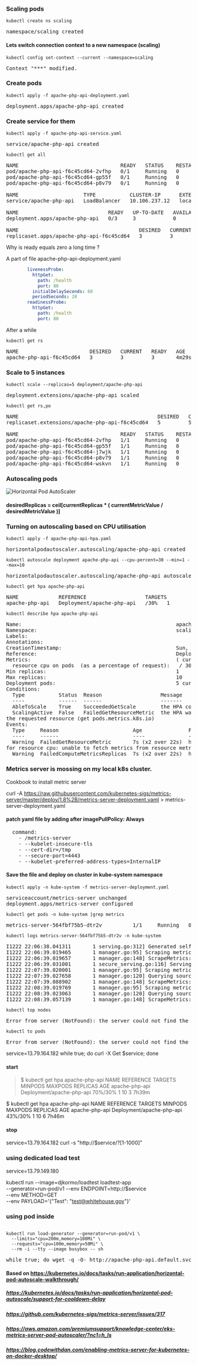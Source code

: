 ### Scaling pods
```console
kubectl create ns scaling
```

<pre>
namespace/scaling created
</pre>

#### Lets switch connection context to a new namespace (scaling)
```console
kubectl config set-context --current --namespace=scaling
```
<pre>
Context "***" modified.
</pre>

### Create pods 
```console
kubectl apply -f apache-php-api-deployment.yaml
```
<pre>
deployment.apps/apache-php-api created
</pre>
### Create service for them
```console
kubectl apply -f apache-php-api-service.yaml
```
<pre>
service/apache-php-api created
</pre>
```console
kubectl get all
```
<pre>
NAME                                 READY   STATUS    RESTARTS   AGE
pod/apache-php-api-f6c45cd64-2vfhp   0/1     Running   0          85s
pod/apache-php-api-f6c45cd64-gp55f   0/1     Running   0          85s
pod/apache-php-api-f6c45cd64-p8v79   0/1     Running   0          85s

NAME                     TYPE           CLUSTER-IP      EXTERNAL-IP   PORT(S)        AGE
service/apache-php-api   LoadBalancer   10.106.237.12   localhost     80:32590/TCP   103s

NAME                             READY   UP-TO-DATE   AVAILABLE   AGE
deployment.apps/apache-php-api   0/3     3            0           85s

NAME                                       DESIRED   CURRENT   READY   AGE
replicaset.apps/apache-php-api-f6c45cd64   3         3         0       85s
</pre>

Why is ready equals zero a long time ?

A part of  file apache-php-api-deployment.yaml
```yaml
        livenessProbe:
          httpGet:
            path: /health
            port: 80
          initialDelaySeconds: 60
          periodSeconds: 20
        readinessProbe:
          httpGet:
            path: /health
            port: 80
```


After a while 

```console
kubectl get rs
```
<pre>
NAME                       DESIRED   CURRENT   READY   AGE
apache-php-api-f6c45cd64   3         3         3       4m29s
</pre>


### Scale to 5 instances
```console
kubectl scale --replicas=5 deployment/apache-php-api
```
<pre>
deployment.extensions/apache-php-api scaled
</pre>

```console
kubectl get rs,po
```
<pre>
NAME                                             DESIRED   CURRENT   READY   AGE
replicaset.extensions/apache-php-api-f6c45cd64   5         5         5       6m14s

NAME                                 READY   STATUS    RESTARTS   AGE
pod/apache-php-api-f6c45cd64-2vfhp   1/1     Running   0          6m14s
pod/apache-php-api-f6c45cd64-gp55f   1/1     Running   0          6m14s
pod/apache-php-api-f6c45cd64-j7wjk   1/1     Running   0          84s
pod/apache-php-api-f6c45cd64-p8v79   1/1     Running   0          6m14s
pod/apache-php-api-f6c45cd64-wskvn   1/1     Running   0          84s
</pre>


### Autoscaling pods



![Horizontal Pod AutoScaler](hpa.jpg)


#### desiredReplicas = ceil[currentReplicas * ( currentMetricValue / desiredMetricValue )]


### Turning on autoscaling based on CPU utilisation
```console
kubectl apply -f apache-php-api-hpa.yaml
```
<pre>
horizontalpodautoscaler.autoscaling/apache-php-api created
</pre>

```console
kubectl autoscale deployment apache-php-api --cpu-percent=30 --min=1 --max=10
```
<pre>
horizontalpodautoscaler.autoscaling/apache-php-api autoscaled
</pre>

```console
kubectl get hpa apache-php-api
```

<pre>
NAME             REFERENCE                   TARGETS         MINPODS   MAXPODS   REPLICAS   AGE
apache-php-api   Deployment/apache-php-api   <unknown>/30%   1         10        5          70s
</pre>


```console
kubectl describe hpa apache-php-api
```
<pre>
Name:                                                  apache-php-api
Namespace:                                             scaling
Labels:                                                <none>
Annotations:                                           <none>
CreationTimestamp:                                     Sun, 22 Dec 2019 21:00:38 +0100
Reference:                                             Deployment/apache-php-api
Metrics:                                               ( current / target )
  resource cpu on pods  (as a percentage of request):  <unknown> / 30%
Min replicas:                                          1
Max replicas:                                          10
Deployment pods:                                       5 current / 0 desired
Conditions:
  Type           Status  Reason                   Message
  ----           ------  ------                   -------
  AbleToScale    True    SucceededGetScale        the HPA controller was able to get the target's current scale
  ScalingActive  False   FailedGetResourceMetric  the HPA was unable to compute the replica count: unable to get metrics for resource cpu: unable to fetch metrics from resource metrics API: the server could not find 
the requested resource (get pods.metrics.k8s.io)
Events:
  Type     Reason                        Age               From                       Message
  ----     ------                        ----              ----                       -------
  Warning  FailedGetResourceMetric       7s (x2 over 22s)  horizontal-pod-autoscaler  unable to get metrics 
for resource cpu: unable to fetch metrics from resource metrics API: the server could not find the requested resource (get pods.metrics.k8s.io)
  Warning  FailedComputeMetricsReplicas  7s (x2 over 22s)  horizontal-pod-autoscaler  failed to get cpu utilization: unable to get metrics for resource cpu: unable to fetch metrics from resource metrics API: the server could not find the requested resource (get pods.metrics.k8s.io)
</pre>


### Metrics server is mossing on my local k8s cluster.

Cookbook to install metric server

curl -A https://raw.githubusercontent.com/kubernetes-sigs/metrics-server/master/deploy/1.8%2B/metrics-server-deployment.yaml > metrics-server-deployment.yaml


#### patch yaml file by adding after  imagePullPolicy: Always
<pre>
  command:
    - /metrics-server
    - --kubelet-insecure-tls
    - --cert-dir=/tmp
    - --secure-port=4443
    - --kubelet-preferred-address-types=InternalIP
</pre>

#### Save the file and deploy on cluster in kube-system namespace
```console
kubectl apply -n kube-system -f metrics-server-deployment.yaml
```
<pre>
serviceaccount/metrics-server unchanged
deployment.apps/metrics-server configured
</pre>
```console
kubectl get pods -n kube-system |grep metrics
```
<pre>
metrics-server-564fbf75b5-dtr2v          1/1     Running   0          98s
</pre>
```console
kubectl logs metrics-server-564fbf75b5-dtr2v -n kube-system
```
<pre>
I1222 22:06:38.041311       1 serving.go:312] Generated self-signed cert (/tmp/apiserver.crt, /tmp/apiserver.key)
I1222 22:06:39.019465       1 manager.go:95] Scraping metrics from 0 sources
I1222 22:06:39.019657       1 manager.go:148] ScrapeMetrics: time: 2µs, nodes: 0, pods: 0        
I1222 22:06:39.031001       1 secure_serving.go:116] Serving securely on [::]:4443
I1222 22:07:39.020001       1 manager.go:95] Scraping metrics from 1 sources
I1222 22:07:39.027658       1 manager.go:120] Querying source: kubelet_summary:docker-desktop    
I1222 22:07:39.088902       1 manager.go:148] ScrapeMetrics: time: 68.8058ms, nodes: 1, pods: 23 
I1222 22:08:39.019769       1 manager.go:95] Scraping metrics from 1 sources
I1222 22:08:39.023063       1 manager.go:120] Querying source: kubelet_summary:docker-desktop    
I1222 22:08:39.057139       1 manager.go:148] ScrapeMetrics: time: 37.2889ms, nodes: 1, pods: 23 
</pre>

```console
kubectl top nodes
```
<pre>
Error from server (NotFound): the server could not find the requested resource (get services http:heapster:)
</pre>
```console
kubectl to pods
```
<pre>
Error from server (NotFound): the server could not find the requested resource (get services http:heapster:)
</pre>





service=13.79.164.182
while true; do curl -X Get $service; done

#### start 
> $ kubectl get hpa apache-php-api
> NAME             REFERENCE                   TARGETS   MINPODS   MAXPODS   REPLICAS   AGE
> apache-php-api   Deployment/apache-php-api   70%/30%   1         10        3          7h39m

$ kubectl get hpa apache-php-api
NAME             REFERENCE                   TARGETS   MINPODS   MAXPODS   REPLICAS   AGE
apache-php-api   Deployment/apache-php-api   43%/30%   1         10        6          7h46m

#### stop


service=13.79.164.182
curl -s "http://$service/?[1-1000]"

### using dedicated  load test 
service=13.79.149.180

kubectl run --image=djkormo/loadtest loadtest-app \
--generator=run-pod/v1 --env ENDPOINT=http://$service \
--env METHOD=GET  \
--env PAYLOAD='{"Test": "test@whitehouse.gov"}'

### using pod inside
```console

kubectl run load-generator --generator=run-pod/v1 \
  --limits="cpu=200m,memory=100Mi" \
  --requests="cpu=100m,memory=50Mi" \
  --rm -i --tty --image busybox -- sh

```

<pre>
while true; do wget -q -O- http://apache-php-api.default.svc.cluster.local/pi.php; done
</pre>

#### Based on  https://kubernetes.io/docs/tasks/run-application/horizontal-pod-autoscale-walkthrough/

##### https://kubernetes.io/docs/tasks/run-application/horizontal-pod-autoscale/support-for-cooldown-delay

##### https://github.com/kubernetes-sigs/metrics-server/issues/317

##### https://aws.amazon.com/premiumsupport/knowledge-center/eks-metrics-server-pod-autoscaler/?nc1=h_ls


##### https://blog.codewithdan.com/enabling-metrics-server-for-kubernetes-on-docker-desktop/

